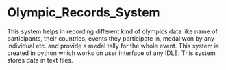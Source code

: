# Olympic_Records_System
This system helps in recording different kind of olympics data like name of participants, their countries, events they participate in, medal won by any individual etc. and provide a medal tally for the whole event.
This system is created in python which works on user interface of any IDLE.
This system stores data in text files.

